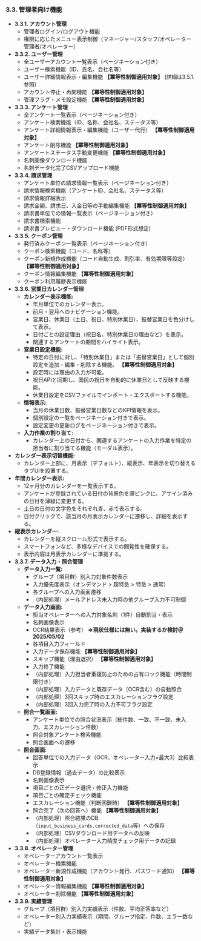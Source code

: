 ### 3.3. 管理者向け機能

*   **3.3.1. アカウント管理**
    *   管理者ログイン/ログアウト機能
    *   権限に応じたメニュー表示制御（マネージャー/スタッフ/オペレーター管理者/オペレーター）
*   **3.3.2. ユーザー管理**
    *   全ユーザーアカウント一覧表示（ページネーション付き）
    *   ユーザー検索機能（ID、氏名、会社名等）
    *   ユーザー詳細情報表示・編集機能 **【冪等性制御適用対象】** (詳細は3.5.1. 参照)
    *   アカウント停止・再開機能 **【冪等性制御適用対象】**
    *   管理フラグ・メモ設定機能 **【冪等性制御適用対象】**
*   **3.3.3. アンケート管理**
    *   全アンケート一覧表示（ページネーション付き）
    *   アンケート検索機能（ID、名称、会社名、ステータス等）
    *   アンケート詳細情報表示・編集機能（ユーザー代行） **【冪等性制御適用対象】**
    *   アンケート削除機能 **【冪等性制御適用対象】**
    *   アンケートステータス手動変更機能 **【冪等性制御適用対象】**
    *   名刺画像ダウンロード機能
    *   名刺データ化完了CSVアップロード機能
*   **3.3.4. 請求管理**
    *   アンケート単位の請求情報一覧表示（ページネーション付き）
    *   請求情報検索機能（アンケートID、会社名、ステータス等）
    *   請求情報詳細表示
    *   請求金額、請求日、入金日等の手動編集機能 **【冪等性制御適用対象】**
    *   請求書単位での情報一覧表示（ページネーション付き）
    *   請求書検索機能
    *   請求書プレビュー・ダウンロード機能 (PDF形式想定)
*   **3.3.5. クーポン管理**
    *   発行済みクーポン一覧表示（ページネーション付き）
    *   クーポン検索機能（コード、名称等）
    *   クーポン新規作成機能（コード自動生成、割引率、有効期限等設定） **【冪等性制御適用対象】**
    *   クーポン情報編集機能 **【冪等性制御適用対象】**
    *   クーポン利用履歴表示機能
*   **3.3.6. 営業日カレンダー管理**
    *   **カレンダー表示機能:**
        *   年月単位でのカレンダー表示。
        *   前月・翌月へのナビゲーション機能。
        *   営業日、休業日（土日、祝日、特別休業日）、振替営業日を色分けして表示。
        *   日付ごとの設定理由（祝日名、特別休業日の理由など）を表示。
        *   関連するアンケートの期間をハイライト表示。
    *   **営業日設定機能:**
        *   特定の日付に対し、「特別休業日」または「振替営業日」として個別設定を追加・編集・削除する機能。 **【冪等性制御適用対象】**
        *   設定時には理由の入力が可能。
        *   祝日APIと同期し、国民の祝日を自動的に休業日として反映する機能。
        *   休業日設定をCSVファイルでインポート・エクスポートする機能。
    *   **情報表示:**
        *   当月の休業日数、振替営業日数などのKPI情報を表示。
        *   個別設定の一覧をページネーション付きで表示。
        *   設定変更の更新ログをページネーション付きで表示。
    *   **入力作業の割り当て:**
        *   カレンダー上の日付から、関連するアンケートの入力作業を特定の担当者に割り当てる機能（モーダル表示）。
*   **カレンダー表示切替機能:**
    *   カレンダー上部に、月表示（デフォルト）、縦表示、年表示を切り替えるタブUIを設置する。
*   **年間カレンダー表示:**
    *   12ヶ月分のカレンダーを一覧表示する。
    *   アンケートが登録されている日付の背景色を薄ピンクに、アサイン済みの日付を薄緑に変更する。
    *   土日の日付の文字色をそれぞれ青、赤で表示する。
    *   日付クリックで、該当月の月表示カレンダーに遷移し、詳細を表示する。
*   **縦表示カレンダー:**
    *   カレンダーを縦スクロール形式で表示する。
    *   スマートフォンなど、多様なデバイスでの閲覧性を確保する。
    *   表示内容は月表示カレンダーに準拠する。
*   **3.3.7. データ入力・照合管理**
    *   **データ入力一覧:**
        *   グループ（項目群）別入力対象件数表示
        *   入力優先度表示（オンデマンド > 超特急 > 特急 > 通常）
        *   各グループへの入力画面遷移
        *   （内部処理）メールアドレス未入力時の他グループ入力不可制御
    *   **データ入力画面:**
        *   担当オペレーターへの入力対象名刺（1件）自動割当・表示
        *   名刺画像表示
        *   OCR結果表示（参考）  **⇒現状仕様には無い。実装するか検討＠2025/05/02**
        *   各項目入力フィールド
        *   入力データ保存機能 **【冪等性制御適用対象】**
        *   スキップ機能（理由選択） **【冪等性制御適用対象】**
        *   入力終了機能
        *   （内部処理）入力担当者重複防止のための占有ロック機能（時間制限付き）
        *   （内部処理）入力データと既存データ（OCR含む）の自動照合
        *   （内部処理）3回スキップ時のエスカレーションフラグ設定
        *   （内部処理）3回入力完了時の入力不可フラグ設定
    *   **照合一覧画面:**
        *   アンケート単位での照合状況表示（総件数、一致、不一致、未入力、エスカレーション件数）
        *   照合対象アンケート検索機能
        *   照合画面への遷移
    *   **照合画面:**
        *   回答単位での入力データ（OCR、オペレーター入力×最大3）比較表示
        *   DB登録情報（過去データ）の比較表示
        *   名刺画像表示
        *   項目ごとの正データ選択・修正入力機能
        *   項目ごとの確定チェック機能
        *   エスカレーション機能（判断困難時） **【冪等性制御適用対象】**
        *   照合完了（次の回答へ）機能 **【冪等性制御適用対象】**
        *   （内部処理）照合結果のDB（`input_business_cards.corrected_data`等）への保存
        *   （内部処理）CSVダウンロード用データへの反映
        *   （内部処理）オペレーター入力精度チェック用データの記録
*   **3.3.8. オペレーター管理**
    *   オペレーターアカウント一覧表示
    *   オペレーター検索機能
    *   オペレーター新規作成機能（アカウント発行、パスワード通知） **【冪等性制御適用対象】**
    *   オペレーター情報編集機能 **【冪等性制御適用対象】**
    *   オペレーター削除機能 **【冪等性制御適用対象】**
*   **3.3.9. 実績管理**
    *   グループ（項目群）別入力実績表示（件数、平均正答率など）
    *   オペレーター別入力実績表示（期間、グループ指定、件数、エラー数など）
    *   実績データ集計・表示機能
